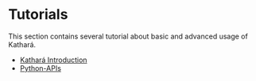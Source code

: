 # Tutorials

This section contains several tutorial about  basic and advanced usage of Kathará.

* [Kathará Introduction](Introduction)
* [Python-APIs](Python-API)